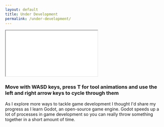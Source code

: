```yaml
---
layout: default
title: Under Development
permalink: /under-development/
---
```


<div id="content-wrapper">
  <div id="game-wrapper">
    <iframe id="game-frame" src="/assets/DummyGame/DummyGame.html"></iframe>
  </div>

  <h3 id="controls">Move with WASD keys, press T for tool animations and use the left and right arrow keys to cycle through them</h3>

  As I explore more ways to tackle game development I thought I'd share my progress as I learn Godot, an open-source game engine. Godot speeds up a lot of processes in game development so you can really throw something together in a short amount of time.
</div>

<script>
    window.scrollTo(0, 80);
</script>

